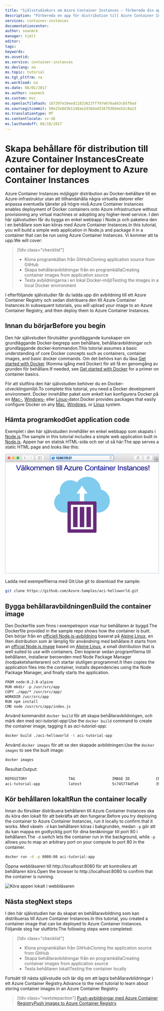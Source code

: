 ```yaml
---
title: "Självstudiekurs om Azure Container Instances – förbereda din app | Azure Docs"
description: "Förbereda en app för distribution till Azure Container Instances"
services: container-instances
documentationcenter: 
author: seanmck
manager: timlt
editor: 
tags: 
keywords: 
ms.assetid: 
ms.service: container-instances
ms.devlang: na
ms.topic: tutorial
ms.tgt_pltfrm: na
ms.workload: na
ms.date: 08/01/2017
ms.author: seanmck
ms.custom: mvc
ms.openlocfilehash: 167297e10eed11833623ff797e676ad43c65f9ad
ms.sourcegitcommit: 50e23e8d3b1148ae2d36dad3167936b4e52c8a23
ms.translationtype: MT
ms.contentlocale: sv-SE
ms.lasthandoff: 08/18/2017
---
```

# <a name="create-container-for-deployment-to-azure-container-instances"></a><span data-ttu-id="21a40-103">Skapa behållare för distribution till Azure Container Instances</span><span class="sxs-lookup"><span data-stu-id="21a40-103">Create container for deployment to Azure Container Instances</span></span>

<span data-ttu-id="21a40-104">Azure Container Instances möjliggör distribution av Docker-behållare till en Azure-infrastruktur utan att tillhandahålla några virtuella datorer eller anpassa eventuella tjänster på högre nivå.</span><span class="sxs-lookup"><span data-stu-id="21a40-104">Azure Container Instances enables deployment of Docker containers onto Azure infrastructure without provisioning any virtual machines or adopting any higher-level service.</span></span> <span data-ttu-id="21a40-105">I den här självstudien får du bygga en enkel webbapp i Node.js och paketera den i en behållare som kan köras med Azure Container Instances.</span><span class="sxs-lookup"><span data-stu-id="21a40-105">In this tutorial, you will build a simple web application in Node.js and package it in a container that can be run using Azure Container Instances.</span></span> <span data-ttu-id="21a40-106">Vi kommer att ta upp:</span><span class="sxs-lookup"><span data-stu-id="21a40-106">We will cover:</span></span>

> [!div class="checklist"]
> * <span data-ttu-id="21a40-107">Klona programkällan från GitHub</span><span class="sxs-lookup"><span data-stu-id="21a40-107">Cloning application source from GitHub</span></span>  
> * <span data-ttu-id="21a40-108">Skapa behållaravbildningar från en programkälla</span><span class="sxs-lookup"><span data-stu-id="21a40-108">Creating container images from application source</span></span>
> * <span data-ttu-id="21a40-109">Testa avbildningarna i en lokal Docker-miljö</span><span class="sxs-lookup"><span data-stu-id="21a40-109">Testing the images in a local Docker environment</span></span>

<span data-ttu-id="21a40-110">I efterföljande självstudier får du ladda upp din avbildning till ett Azure Container Registry och sedan distribuera den till Azure Container Instances.</span><span class="sxs-lookup"><span data-stu-id="21a40-110">In subsequent tutorials, you will upload your image to an Azure Container Registry, and then deploy them to Azure Container Instances.</span></span>

## <a name="before-you-begin"></a><span data-ttu-id="21a40-111">Innan du börjar</span><span class="sxs-lookup"><span data-stu-id="21a40-111">Before you begin</span></span>

<span data-ttu-id="21a40-112">Den här självstudien förutsätter grundläggande kunskaper om grundläggande Docker-begrepp som behållare, behållaravbildningar och grundläggande docker-kommandon.</span><span class="sxs-lookup"><span data-stu-id="21a40-112">This tutorial assumes a basic understanding of core Docker concepts such as containers, container images, and basic docker commands.</span></span> <span data-ttu-id="21a40-113">Om det behövs kan du läsa [Get started with Docker]( https://docs.docker.com/get-started/) (Komma igång med Docker) för att få en genomgång av grunden för behållare.</span><span class="sxs-lookup"><span data-stu-id="21a40-113">If needed, see [Get started with Docker]( https://docs.docker.com/get-started/) for a primer on container basics.</span></span> 

<span data-ttu-id="21a40-114">För att slutföra den här självstudien behöver du en Docker-utvecklingsmiljö.</span><span class="sxs-lookup"><span data-stu-id="21a40-114">To complete this tutorial, you need a Docker development environment.</span></span> <span data-ttu-id="21a40-115">Docker innehåller paket som enkelt kan konfigurera Docker på en [Mac-](https://docs.docker.com/docker-for-mac/), [Windows-](https://docs.docker.com/docker-for-windows/) eller [Linux-](https://docs.docker.com/engine/installation/#supported-platforms)dator.</span><span class="sxs-lookup"><span data-stu-id="21a40-115">Docker provides packages that easily configure Docker on any [Mac](https://docs.docker.com/docker-for-mac/), [Windows](https://docs.docker.com/docker-for-windows/), or [Linux](https://docs.docker.com/engine/installation/#supported-platforms) system.</span></span>

## <a name="get-application-code"></a><span data-ttu-id="21a40-116">Hämta programkod</span><span class="sxs-lookup"><span data-stu-id="21a40-116">Get application code</span></span>

<span data-ttu-id="21a40-117">Exemplet i den här självstudien innehåller en enkel webbapp som skapats i [Node.js](http://nodejs.org).</span><span class="sxs-lookup"><span data-stu-id="21a40-117">The sample in this tutorial includes a simple web application built in [Node.js](http://nodejs.org).</span></span> <span data-ttu-id="21a40-118">Appen har en statisk HTML-sida och ser ut så här:</span><span class="sxs-lookup"><span data-stu-id="21a40-118">The app serves a static HTML page and looks like this:</span></span>

![Självstudieappen visas i webbläsare][aci-tutorial-app]

<span data-ttu-id="21a40-120">Ladda ned exempelfilerna med Git:</span><span class="sxs-lookup"><span data-stu-id="21a40-120">Use git to download the sample:</span></span>

```bash
git clone https://github.com/Azure-Samples/aci-helloworld.git
```

## <a name="build-the-container-image"></a><span data-ttu-id="21a40-121">Bygga behållaravbildningen</span><span class="sxs-lookup"><span data-stu-id="21a40-121">Build the container image</span></span>

<span data-ttu-id="21a40-122">Den Dockerfile som finns i exempelrepon visar hur behållaren är byggd.</span><span class="sxs-lookup"><span data-stu-id="21a40-122">The Dockerfile provided in the sample repo shows how the container is built.</span></span> <span data-ttu-id="21a40-123">Den börjar från en [officiell Node.js-avbildning][dockerhub-nodeimage] baserat på [Alpine Linux](https://alpinelinux.org/), en liten distribution som är lämplig för användning med behållare.</span><span class="sxs-lookup"><span data-stu-id="21a40-123">It starts from an [official Node.js image][dockerhub-nodeimage] based on [Alpine Linux](https://alpinelinux.org/), a small distribution that is well suited to use with containers.</span></span> <span data-ttu-id="21a40-124">Den kopierar sedan programfilerna till behållaren, installerar beroenden med Node Package Manager (nodpaketshanteraren) och startar slutligen programmet.</span><span class="sxs-lookup"><span data-stu-id="21a40-124">It then copies the application files into the container, installs dependencies using the Node Package Manager, and finally starts the application.</span></span>

```
FROM node:8.2.0-alpine
RUN mkdir -p /usr/src/app
COPY ./app/* /usr/src/app/
WORKDIR /usr/src/app
RUN npm install
CMD node /usr/src/app/index.js
```

<span data-ttu-id="21a40-125">Använd kommandot `docker build` för att skapa behållaravbildningen, och märk den med *aci-tutorial-app*:</span><span class="sxs-lookup"><span data-stu-id="21a40-125">Use the `docker build` command to create the container image, tagging it as *aci-tutorial-app*:</span></span>

```bash
docker build ./aci-helloworld -t aci-tutorial-app
```

<span data-ttu-id="21a40-126">Använd `docker images` för att se den skapade avbildningen:</span><span class="sxs-lookup"><span data-stu-id="21a40-126">Use the `docker images` to see the built image:</span></span>

```bash
docker images
```

<span data-ttu-id="21a40-127">Resultat:</span><span class="sxs-lookup"><span data-stu-id="21a40-127">Output:</span></span>

```bash
REPOSITORY                   TAG                 IMAGE ID            CREATED              SIZE
aci-tutorial-app             latest              5c745774dfa9        39 seconds ago       68.1 MB
```

## <a name="run-the-container-locally"></a><span data-ttu-id="21a40-128">Kör behållaren lokalt</span><span class="sxs-lookup"><span data-stu-id="21a40-128">Run the container locally</span></span>

<span data-ttu-id="21a40-129">Innan du försöker distribuera behållaren till Azure Container Instances ska du köra den lokalt för att bekräfta att den fungerar.</span><span class="sxs-lookup"><span data-stu-id="21a40-129">Before you try deploying the container to Azure Container Instances, run it locally to confirm that it works.</span></span> <span data-ttu-id="21a40-130">Med växeln `-d` kan behållaren köras i bakgrunden, medan `-p` gör att du kan mappa en godtycklig port för dina beräkningar till port 80 i behållaren.</span><span class="sxs-lookup"><span data-stu-id="21a40-130">The `-d` switch lets the container run in the background, while `-p` allows you to map an arbitrary port on your compute to port 80 in the container.</span></span>

```bash
docker run -d -p 8080:80 aci-tutorial-app
```

<span data-ttu-id="21a40-131">Öppna webbläsaren till http://localhost:8080 för att kontrollera att behållaren körs.</span><span class="sxs-lookup"><span data-stu-id="21a40-131">Open the browser to http://localhost:8080 to confirm that the container is running.</span></span>

![Köra appen lokalt i webbläsaren][aci-tutorial-app-local]

## <a name="next-steps"></a><span data-ttu-id="21a40-133">Nästa steg</span><span class="sxs-lookup"><span data-stu-id="21a40-133">Next steps</span></span>

<span data-ttu-id="21a40-134">I den här självstudien har du skapat en behållaravbildning som kan distribueras till Azure Container Instances.</span><span class="sxs-lookup"><span data-stu-id="21a40-134">In this tutorial, you created a container image that can be deployed to Azure Container Instances.</span></span> <span data-ttu-id="21a40-135">Följande steg har slutförts:</span><span class="sxs-lookup"><span data-stu-id="21a40-135">The following steps were completed:</span></span>

> [!div class="checklist"]
> * <span data-ttu-id="21a40-136">Klona programkällan från GitHub</span><span class="sxs-lookup"><span data-stu-id="21a40-136">Cloning the application source from GitHub</span></span>  
> * <span data-ttu-id="21a40-137">Skapa behållaravbildningar från en programkälla</span><span class="sxs-lookup"><span data-stu-id="21a40-137">Creating container images from application source</span></span>
> * <span data-ttu-id="21a40-138">Testa behållaren lokalt</span><span class="sxs-lookup"><span data-stu-id="21a40-138">Testing the container locally</span></span>

<span data-ttu-id="21a40-139">Fortsätt till nästa självstudie och lär dig om att lagra behållaravbildningar i ett Azure Container Registry.</span><span class="sxs-lookup"><span data-stu-id="21a40-139">Advance to the next tutorial to learn about storing container images in an Azure Container Registry.</span></span>

> [!div class="nextstepaction"]
> [<span data-ttu-id="21a40-140">Push-avbildningar med Azure Container Registry</span><span class="sxs-lookup"><span data-stu-id="21a40-140">Push images to Azure Container Registry</span></span>](./container-instances-tutorial-prepare-acr.md)

<!-- LINKS -->
[dockerhub-nodeimage]: https://hub.docker.com/r/library/node/tags/8.2.0-alpine/

<!--- IMAGES --->
[aci-tutorial-app]:./media/container-instances-quickstart/aci-app-browser.png
[aci-tutorial-app-local]: ./media/container-instances-tutorial-prepare-app/aci-app-browser-local.png